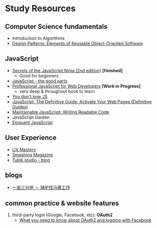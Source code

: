# Study Resources

## Computer Science fundamentals
- Introduction to Algorithms
- [Design Patterns: Elements of Reusable Object-Oriented Software](https://www.amazon.com/gp/product/0201633612)

## JavaScript
- [Secrets of the JavaScript Ninja (2nd edition)](https://www.amazon.com/Secrets-JavaScript-Ninja-John-Resig/dp/1617292850) **[finished]**
  - Good for beginners
- [JavaScript - the good parts]()
- [Professional JavaScript for Web Developers](https://www.amazon.com/gp/product/1118026691) **[Work in Progress]**
  - very deep & throughout book to learn
- [You don't knw JS](https://github.com/getify/You-Dont-Know-JS/blob/master/types%20&%20grammar/README.md#you-dont-know-js-types--grammar)
- [JavaScript: The Definitive Guide: Activate Your Web Pages (Definitive Guides)](https://www.amazon.com/gp/product/0596805527)
- [Maintainable JavaScript: Writing Readable Code](https://www.amazon.com/Maintainable-JavaScript-Writing-Readable-Code/dp/1449327680)
- JavaScript Garden
- [Eloquent JavaScript](http://eloquentjavascript.net/)


## User Experience
- [UX Mastery](http://uxmastery.com/)
- [Smashing Magazine](https://www.smashingmagazine.com)
- [Tubik studio - blog](https://tubikstudio.com/the-ultimate-guide-to-creating-a-mobile-application/)

## blogs
- [一亩三分地 － 骑驴找马换工作](http://www.1point3acres.com/bbs/forum.php?mod=viewthread&tid=184542&extra=page%3D1%26filter%3Dsortid%26sortid%3D192%26sortid%3D192)

## common practice & website features
1. third-party login (Google, Facebook, etc): **OAuth2**
    - [What you need to know about OAuth2 and logging with Facebook](https://www.smashingmagazine.com/2017/05/oauth2-logging-in-facebook/)
